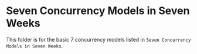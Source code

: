 Seven Concurrency Models in Seven Weeks
==========
This folder is for the basic 7 concurrency models listed in `Seven Concurrency Models in Seven Weeks`.
